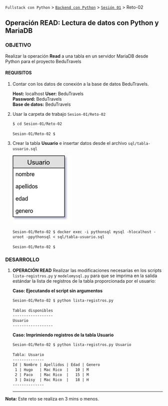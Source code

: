 `Fullstack con Python` > [`Backend con Python`](../../Readme.md) > [`Sesión 01`](../Readme.md) > Reto-02
## Operación READ: Lectura de datos con Python y MariaDB

### OBJETIVO
Realizar la operación __Read__ a una tabla en un servidor MariaDB desde Python para el proyecto BeduTravels

#### REQUISITOS
1. Contar con los datos de conexión a la base de datos BeduTravels.

   __Host:__ localhost
   __User:__ BeduTravels \
   __Password:__ BeduTravels \
   __Base de datos:__ BeduTravels

1. Usar la carpeta de trabajo `Sesion-01/Reto-02`

   ```console
   $ cd Sesion-01/Reto-02

   Sesion-01/Reto-02 $
   ```

1. Crear la tabla __Usuario__ e insertar datos desde el archivo `sql/tabla-usuario.sql`

   ![Tabla Usuario](assets/tabla-usuario.jpg)

   ```console
   Sesion-01/Reto-02 $ docker exec -i pythonsql mysql -hlocalhost -uroot -ppythonsql < sql/tabla-usuario.sql

   Sesion-01/Reto-02 $
   ```

### DESARROLLO
1. __OPERACIÓN READ__ Realizar las modificaciones necesarias en los scripts `lista-registros.py` y `modelomysql.py` para que se imprima en la salida estándar la lista de registros de la tabla proporcionada por el usuario:

   __Caso: Ejecutando el script sin argumentos__

   ```console
   Sesion-01/Reto-02 $ python lista-registros.py

   Tablas disponibles
   ------------------
   Usuario
   ------------------
   ```

   __Caso: Imprimiendo registros de la tabla Usuario__

   ```console
   Sesion-01/Reto-02 $ python lista-registros.py Usuario

   Tabla: Usuario
   --------------
   Id | Nombre | Apellidos | Edad | Genero
    1 | Hugo   | Mac Rico  |   10 | M     
    2 | Paco   | Mac Rico  |   15 | M     
    3 | Daisy  | Mac Rico  |   18 | H     
   --------------
   ```
   ***

__Nota:__ Este reto se realiza en 3 mins o menos.
